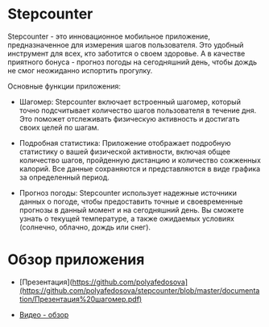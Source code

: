 # Stepcounter
Stepcounter - это инновационное мобильное приложение, предназначенное для измерения шагов пользователя. Это удобный инструмент для всех, кто заботится о своем здоровье. А в качестве приятного бонуса - прогноз погоды на сегодняшний день, чтобы дождь не смог неожиданно испортить прогулку.

Основные функции приложения:

* Шагомер: Stepcounter включает встроенный шагомер, который точно подсчитывает количество шагов пользователя в течение дня. Это поможет отслеживать физическую активность и достигать своих целей по шагам.

* Подробная статистика: Приложение отображает подробную статистику о вашей физической активности, включая общее количество шагов, пройденную дистанцию и количество сожженных калорий. Все данные сохраняются и представляются в виде графика за определенный период.

* Прогноз погоды: Stepcounter использует надежные источники данных о погоде, чтобы предоставить точные и своевременные прогнозы в данный момент и на сегодняшний день. Вы сможете узнать о текущей температуре, а также ожидаемых условиях (солнечно, облачно, дождь или снег).

# Обзор приложения

* [Презентация](https://github.com/polyafedosova](https://github.com/polyafedosova/stepcounter/blob/master/documentation/Презентация%20шагомер.pdf)<br />

* [Видео - обзор]()<br />

